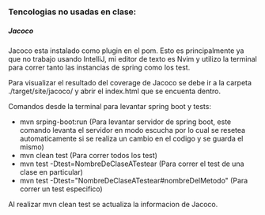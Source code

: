 ### Tencologias no usadas en clase:

##### Jacoco

Jacoco esta instalado como plugin en el pom. Esto es principalmente ya que no trabajo usando IntelliJ, mi editor de texto es Nvim y utilizo la terminal para correr tanto las instancias de spring como los test.

Para visualizar el resultado del coverage de Jacoco se debe ir a la carpeta ./target/site/jacoco/ y abrir el index.html que se encuenta dentro.

Comandos desde la terminal para levantar spring boot y tests:

   - mvn srping-boot:run (Para levantar servidor de spring boot, este comando levanta el servidor en modo escucha por lo cual se resetea automaticamente si se realiza un cambio en el codigo y se guarda el mismo)
   - mvn clean test (Para correr todos los test)
   - mvn test -Dtest=NombreDeClaseATestear (Para correr el test de una clase en particular)
   - mvn test -Dtest="NombreDeClaseATestear#nombreDelMetodo" (Para correr un test especifico)

Al realizar mvn clean test se actualiza la informacion de Jacoco.
